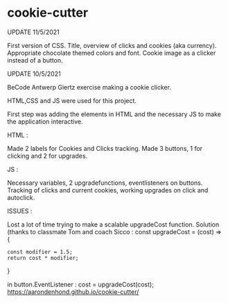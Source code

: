 # cookie-cutter

UPDATE 11/5/2021

First version of CSS. Title, overview of clicks and cookies (aka currency).
Appropriate chocolate themed colors and font. Cookie image as a clicker instead of a button.


UPDATE 10/5/2021

BeCode Antwerp Giertz exercise making a cookie clicker.

HTML,CSS and JS were used for this project.

First step was adding the elements in HTML and the necessary JS to make the application interactive.

HTML : 

Made 2 labels for Cookies and Clicks tracking.
Made 3 buttons, 1 for clicking and 2 for upgrades.

JS : 

Necessary variables, 2 upgradefunctions, eventlisteners on buttons.
Tracking of clicks and current cookies, working upgrades on click and autoclick.

ISSUES :

Lost a lot of time trying to make a scalable upgradeCost function. Solution (thanks to classmate Tom and 
coach Sicco : 
const upgradeCost = (cost) => {

    const modifier = 1.5; 
    return cost * modifier;
}

in button.EventListener :
cost = upgradeCost(cost);
https://aarondenhond.github.io/cookie-cutter/

